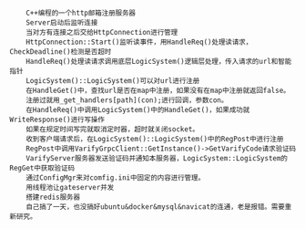        C++编程的一个http邮箱注册服务器
        Server启动后监听连接
        当对方有连接之后交给HttpConnection进行管理
        HttpConnection::Start()监听读事件，用HandleReq()处理读请求，CheckDeadline()检测是否超时
        HandleReq()处理读请求调用底层LogicSystem()逻辑层处理，传入请求的url和智能指针
        LogicSystem()::LogicSystem()可以对url进行注册
        在HandleGet()中，查找url是否在map中注册，如果没有在map中注册就返回false。
        注册过就用_get_handlers[path](con);进行回调，参数con。
        在HandleReq()中调用LogicSystem()中的HandleGet()，如果成功就WriteResponse()进行写操作
        如果在规定时间写完就取消定时器，超时就关闭socket。
        收到客户端请求后，在LogicSystem()::LogicSystem()中的RegPost中进行注册
        RegPost中调用VarifyGrpcClient::GetInstance()->GetVarifyCode请求验证码
        VarifyServer服务器发送验证码并通知本服务器，LogicSystem::LogicSystem的RegGet中获取验证码
        通过ConfigMgr来对comfig.ini中固定的内容进行管理。
        用线程池让gateserver并发
        搭建redis服务器
        自己搞了一天，也没搞好ubuntu&docker&mysql&navicat的连通，老是报错。需要重新研究。